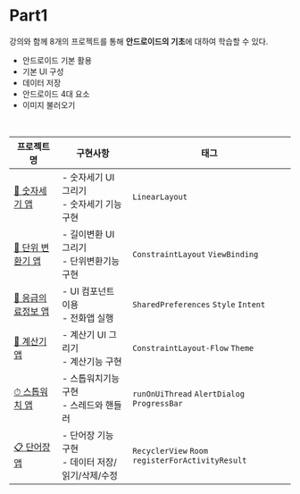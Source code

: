 # Part1
강의와 함께 8개의 프로젝트를 통해 **안드로이드의 기초**에 대하여 학습할 수 있다.
- 안드로이드 기본 활용
- 기본 UI 구성
- 데이터 저장
- 안드로이드 4대 요소
- 이미지 불러오기
<br>

| 프로젝트 명 | 구현사항 | 태그 |
| ---- | -------- | -------- |
| [🔢 숫자세기 앱](https://github.com/sjunh812/fastcampus-android-bootcamp/tree/master/part1/chapter2) | - 숫자세기 UI 그리기<br>- 숫자세기 기능구현 | `LinearLayout` |  
| [📐 단위 변환기 앱](https://github.com/sjunh812/fastcampus-android-bootcamp/tree/master/part1/chapter3) | - 길이변환 UI 그리기<br>- 단위변환기능 구현 | `ConstraintLayout` `ViewBinding` | 
| [🚨 응급의료정보 앱](https://github.com/sjunh812/fastcampus-android-bootcamp/tree/master/part1/chapter4) | - UI 컴포넌트 이용<br>- 전화앱 실행 | `SharedPreferences` `Style` `Intent` |
| [🧮 계산기 앱](https://github.com/sjunh812/fastcampus-android-bootcamp/tree/master/part1/chapter5) | - 계산기 UI 그리기<br>- 계산기능 구현 | `ConstraintLayout-Flow` `Theme` | 
| [⏱ 스톱워치 앱](https://github.com/sjunh812/fastcampus-android-bootcamp/tree/master/part1/chapter6) | - 스톱워치기능 구현<br>- 스레드와 핸들러 | `runOnUiThread` `AlertDialog` `ProgressBar` |
| [📋 단어장 앱](https://github.com/sjunh812/fastcampus-android-bootcamp/tree/master/part1/chapter7) | - 단어장 기능 구현<br>- 데이터 저장/읽기/삭제/수정 | `RecyclerView` `Room` `registerForActivityResult` |
